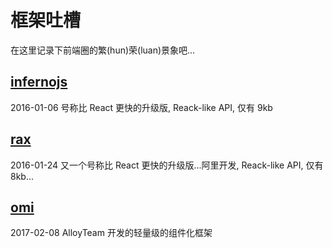 # 框架吐槽

在这里记录下前端圈的繁(hun)荣(luan)景象吧...

## [infernojs](https://github.com/infernojs/inferno)

2016-01-06
号称比 React 更快的升级版, Reack-like API, 仅有 9kb

## [rax](https://github.com/alibaba/rax)

2016-01-24
又一个号称比 React 更快的升级版...阿里开发, Reack-like API, 仅有 8kb...

## [omi](https://github.com/AlloyTeam/omi)

2017-02-08
AlloyTeam 开发的轻量级的组件化框架

